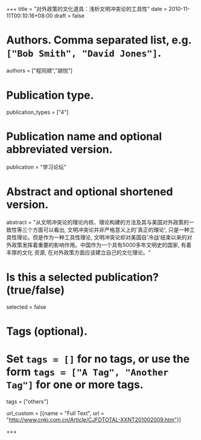 +++
title = "对外政策的文化道具：浅析文明冲突论的工具性"
date = 2010-11-11T00:10:16+08:00
draft = false

# Authors. Comma separated list, e.g. `["Bob Smith", "David Jones"]`.
authors = ["程同顺","胡悦"]

# Publication type.
publication_types = ["4"]

# Publication name and optional abbreviated version.
publication = "学习论坛"

# Abstract and optional shortened version.
abstract = "从文明冲突论的理论内核、理论构建的方法及其与美国对外政策的一致性等三个方面可以看出, 文明冲突论并非严格意义上的'真正的理论', 只是一种工具性理论。但是作为一种工具性理论, 文明冲突论却对美国自'冷战'结束以来的对外政策发挥着重要的影响作用。中国作为一个具有5000多年文明史的国家, 有着丰厚的文化 资源, 在对外政策方面应该建立自己的文化理论。"

# Is this a selected publication? (true/false)
selected = false

# Tags (optional).
#   Set `tags = []` for no tags, or use the form `tags = ["A Tag", "Another Tag"]` for one or more tags.
tags = ["others"]

url_custom = [{name = "Full Text", url = "http://www.cnki.com.cn/Article/CJFDTOTAL-XXNT201002009.htm"}]

+++
